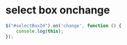 # select box onchange

```javascript
$("#selectBoxId").on('change', function () {
    console.log(this);
});
```

